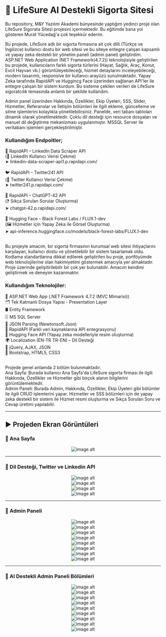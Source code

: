 # 🚀 LifeSure AI Destekli Sigorta Sitesi
Bu repository, M&Y Yazılım Akademi bünyesinde yaptığım yedinci proje olan LifeSure Sigorata Sitesi projesini içermektedir. Bu eğitimde bana yol gösteren Murat Yücedağ'a çok teşekkür ederim.

Bu projede, LifeSure adlı bir sigorta firmasına ait çok dilli (Türkçe ve İngilizce) kullanıcı dostu bir web sitesi ve bu siteye entegre çalışan kapsamlı ve yapay zeka destekli bir yönetim paneli (admin panel) geliştirdim. ASP.NET Web Application (NET Framework(4.7.2)) teknolojisiyle geliştirilen bu projede, kullanıcıların farklı sigorta türlerini (Hayat, Sağlık, Araç, Konut, Evcil Hayvan vb.) görüntüleyebileceği, hizmet detaylarını inceleyebileceği, modern tasarımlı, responsive bir kullanıcı arayüzü sunulmaktadır. Yapay Zeka tarafında RapidAPI ve Huggincg Face üzerinden sağlanan API'ler ile entegre çalışan bir sistem kurdum. Bu sisteme çekilen verileri de LifeSure sigoratcılık temasında anlamlı bir şekilde kullandım.

Admin panel üzerinden Hakkında, Özellikler, Ekip Üyeleri, SSS, Slider, Hizmetler, Referanslar ve İletişim bölümleri ile ilgili ekleme, güncelleme ve silme işlemlerini kolaylıkla yönetilebilirsiniz. Panelde, veri tabanı tabloları dinamik olarak yönetilmektedir. Çoklu dil desteği için resource dosyaları ve manuel dil değiştirme mekanizması uygulanmıştır. MSSQL Server ile veritabanı işlemleri gerçekleştirilmiştir.

### Kullandığım Endpoitler;<br>
🔗 RapidAPI – LinkedIn Data Scraper API<br>
(👤 LinkedIn Kullanıcı Verisi Çekme)<br>
➤ linkedin-data-scraper-api1.p.rapidapi.com/<br>
<br>
🐦 RapidAPI – Twitter241 API<br>
(🧾 Twitter Kullanıcı Verisi Çekme)<br>
➤ twitter241.p.rapidapi.com/<br>
<br>
💬 RapidAPI – ChatGPT-42 API<br>
(❓ Sıkça Sorulan Sorular Oluşturma)<br>
➤ chatgpt-42.p.rapidapi.com/<br>
<br>
🎨 Hugging Face – Black Forest Labs / FLUX.1-dev<br>
(🖼️ Hizmetler için Yapay Zeka ile Görsel Oluşturma)<br>
➤ api-inference.huggingface.co/models/black-forest-labs/FLUX.1-dev<br><br>

Bu projeyle amacım, bir sigorta firmasının kurumsal web sitesi ihtiyaçlarını karşılayan, kullanıcı dostu ve yönetilebilir bir sistem tasarlamak oldu. Kodlama standartlarına dikkat edilerek geliştirilen bu proje, portföyümde web teknolojilerine olan hakimiyetimi göstermek amacıyla yer almaktadır. Proje üzerinde gelişitirilebilir bir çok yer bulunabilir. Amacım kendimi geliştirmek ve deneyim kazanmaktır.<br>

###  Kullandığım Teknolojiler:<br>
🧠 ASP.NET Web App (.NET Framework 4.7.2 (MVC Mimarisi))<br>
🗂️ Tek Katmanlı Dosya Yapısı - Presentation Layer<br>
🛢️ Entity Framework<br>
🗄️ MS SQL Server<br>
💾 JSON Parsing (Newtonsoft.Json)<br>
🔗 RapidAPI (Farklı veri kaynaklarına API entegrasyonu)<br>
🤖 Hugging Face API (Yapay zeka modelleriyle resim oluşturma)<br>
🌍 Localization (EN-TR TR-EN) – Dil Desteği<br>
🧩 jQuery, AJAX, JSON<br>
🎨 Bootstrap, HTML5, CSS3<br><br>

Projede genel anlamda 2 bölüm bulunmaktadır.<br>
Ana Sayfa: Burada kullanıcı Ana Sayfa'da LifeSure sigorta firması ile ilgili Hakkında, Özellikler ve Hizmetler gibi birçok alanın bilgilerini görüntülemektedir.<br>
Admin Paneli: Burada Admin, Hakkında, Özellikler, Ekip Üyeleri gibi bölümler ile ilgili CRUD işlemlerini yapar. Hizmetler ve SSS bölümleri için de yapay zeka destekli bir sistem ile Hizmet resmi oluşturma ve Sıkça Sorulan Soru ve Cevap üretimi yapılabilir.

---

## :arrow_forward: Projeden Ekran Görüntüleri

### :triangular_flag_on_post: Ana Sayfa
<div align="center">
  <img src="https://github.com/melihcolak0/LifeSureMVC/blob/0014dca4b043c2e06433f2f84f59481dacc9a202/ss/localhost_44303_Default_Index%20(1).png" alt="image alt">
</div>

---

### :triangular_flag_on_post: Dil Desteği, Twitter ve Linkedin API
<div align="center">
  <img src="https://github.com/melihcolak0/LifeSureMVC/blob/0014dca4b043c2e06433f2f84f59481dacc9a202/ss/localhost_44303_Default_Index.png" alt="image alt">
</div>
<div align="center">
  <img src="https://github.com/melihcolak0/LifeSureMVC/blob/0014dca4b043c2e06433f2f84f59481dacc9a202/ss/localhost_44303_Default_Index%20(2).png" alt="image alt">
</div>
<div align="center">
  <img src="https://github.com/melihcolak0/LifeSureMVC/blob/0014dca4b043c2e06433f2f84f59481dacc9a202/ss/Ekran%20g%C3%B6r%C3%BCnt%C3%BCs%C3%BC%202025-07-22%20163532.png" alt="image alt">
</div>
<div align="center">
  <img src="https://github.com/melihcolak0/LifeSureMVC/blob/0014dca4b043c2e06433f2f84f59481dacc9a202/ss/Ekran%20g%C3%B6r%C3%BCnt%C3%BCs%C3%BC%202025-07-22%20163930.png" alt="image alt">
</div>

---

### :triangular_flag_on_post: Admin Paneli
<div align="center">
  <img src="https://github.com/melihcolak0/LifeSureMVC/blob/0014dca4b043c2e06433f2f84f59481dacc9a202/ss/localhost_44303_About_Index.png" alt="image alt">
</div>
<div align="center">
  <img src="https://github.com/melihcolak0/LifeSureMVC/blob/0014dca4b043c2e06433f2f84f59481dacc9a202/ss/localhost_44303_Feature_Index.png" alt="image alt">
</div>
<div align="center">
  <img src="https://github.com/melihcolak0/LifeSureMVC/blob/0014dca4b043c2e06433f2f84f59481dacc9a202/ss/localhost_44303_Feature_CreateFeature.png" alt="image alt">
</div>
<div align="center">
  <img src="https://github.com/melihcolak0/LifeSureMVC/blob/0014dca4b043c2e06433f2f84f59481dacc9a202/ss/localhost_44303_Feature_UpdateFeature_1.png" alt="image alt">
</div>
<div align="center">
  <img src="https://github.com/melihcolak0/LifeSureMVC/blob/0014dca4b043c2e06433f2f84f59481dacc9a202/ss/localhost_44303_Member_Index.png" alt="image alt">
</div>
<div align="center">
  <img src="https://github.com/melihcolak0/LifeSureMVC/blob/0014dca4b043c2e06433f2f84f59481dacc9a202/ss/localhost_44303_Slider_Index.png" alt="image alt">
</div>
<div align="center">
  <img src="https://github.com/melihcolak0/LifeSureMVC/blob/0014dca4b043c2e06433f2f84f59481dacc9a202/ss/localhost_44303_Testimonial_Index.png" alt="image alt">
</div>
<div align="center">
  <img src="https://github.com/melihcolak0/LifeSureMVC/blob/0014dca4b043c2e06433f2f84f59481dacc9a202/ss/localhost_44303_Contact_Index.png" alt="image alt">
</div>

---

### :triangular_flag_on_post: AI Destekli Admin Paneli Bölümleri
<div align="center">
  <img src="https://github.com/melihcolak0/LifeSureMVC/blob/0014dca4b043c2e06433f2f84f59481dacc9a202/ss/localhost_44303_Faq_Index%20(1).png" alt="image alt">
</div>
<div align="center">
  <img src="https://github.com/melihcolak0/LifeSureMVC/blob/0014dca4b043c2e06433f2f84f59481dacc9a202/ss/localhost_44303_Faq_CreateFaq%20(13).png" alt="image alt">
</div>
<div align="center">
  <img src="https://github.com/melihcolak0/LifeSureMVC/blob/0014dca4b043c2e06433f2f84f59481dacc9a202/ss/localhost_44303_Faq_CreateFaq%20(24).png" alt="image alt">
</div>
<div align="center">
  <img src="https://github.com/melihcolak0/LifeSureMVC/blob/0014dca4b043c2e06433f2f84f59481dacc9a202/ss/localhost_44303_Faq_CreateFaq%20(26).png" alt="image alt">
</div>
<div align="center">
  <img src="https://github.com/melihcolak0/LifeSureMVC/blob/0014dca4b043c2e06433f2f84f59481dacc9a202/ss/localhost_44303_Faq_CreateFaq%20(28).png" alt="image alt">
</div>
<div align="center">
  <img src="https://github.com/melihcolak0/LifeSureMVC/blob/0014dca4b043c2e06433f2f84f59481dacc9a202/ss/localhost_44303_Service_Index.png" alt="image alt">
</div>
<div align="center">
  <img src="https://github.com/melihcolak0/LifeSureMVC/blob/0014dca4b043c2e06433f2f84f59481dacc9a202/ss/localhost_44303_Service_CreateService%20(2).png" alt="image alt">
</div>
<div align="center">
  <img src="https://github.com/melihcolak0/LifeSureMVC/blob/0014dca4b043c2e06433f2f84f59481dacc9a202/ss/localhost_44303_Service_CreateService%20(9).png" alt="image alt">
</div>
<div align="center">
  <img src="https://github.com/melihcolak0/LifeSureMVC/blob/0014dca4b043c2e06433f2f84f59481dacc9a202/ss/localhost_44303_Service_CreateService%20(11).png" alt="image alt">
</div>
